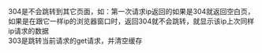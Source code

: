 304是不会跳转到其它页面，如：第一次请求ip返回的如果是304就返回空白页，如果是在跟它一样ip的浏览器窗口时，返回304就不会跳转，就显示该ip上次同样ip请求的数据
<br/>
303是跳转当前请求的get请求，并清空缓存
